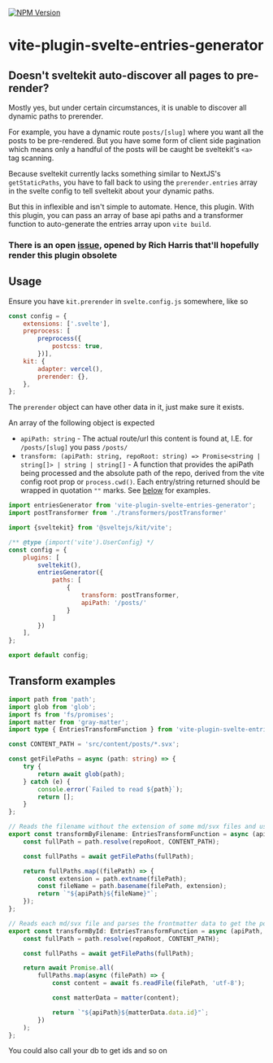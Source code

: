 [![NPM Version](https://badge.fury.io/js/vite-plugin-svelte-entries-generator.svg?style=flat)](https://npmjs.org/package/vite-plugin-svelte-entries-generator)

# vite-plugin-svelte-entries-generator

## Doesn't sveltekit auto-discover all pages to pre-render?

Mostly yes, but under certain circumstances, it is unable to discover all dynamic paths to prerender.

For example, you have a dynamic route `posts/[slug]` where you want all the posts to be pre-rendered. But you have some
form of client side pagination which means only a handful of the posts will be caught be sveltekit's `<a>` tag scanning.

Because sveltekit currently lacks something similar to NextJS's `getStaticPaths`, you have to fall back to using
the `prerender.entries` array in the svelte config to tell sveltekit about your dynamic paths.

But this in inflexible and isn't simple to automate. Hence, this plugin. With this plugin, you can pass an array of
base api paths and a transformer function to auto-generate the entries array upon `vite build`.

### There is an open [issue](https://github.com/sveltejs/kit/issues/9506), opened by Rich Harris that'll hopefully render this plugin obsolete

## Usage

Ensure you have `kit.prerender` in `svelte.config.js` somewhere, like so

```js
const config = {
    extensions: ['.svelte'],
    preprocess: [
        preprocess({
            postcss: true,
        })],
    kit: {
        adapter: vercel(),
        prerender: {},
    },
};
```

The `prerender` object can have other data in it, just make sure it exists.

An array of the following object is expected

- `apiPath: string` - The actual route/url this content is found at, I.E. for `/posts/[slug]` you pass `/posts/`
- `transform: (apiPath: string, repoRoot: string) => Promise<string | string[]> | string | string[]` - A function that
  provides the apiPath being processed and the absolute path of the repo, derived from the vite config root prop
  or `process.cwd()`. Each entry/string returned should be wrapped in quotation `""` marks. See [below](#transform-examples) for examples.

```js
import entriesGenerator from 'vite-plugin-svelte-entries-generator';
import postTransformer from './transformers/postTransformer'

import {sveltekit} from '@sveltejs/kit/vite';

/** @type {import('vite').UserConfig} */
const config = {
    plugins: [
        sveltekit(),
        entriesGenerator({
            paths: [
                {
                    transform: postTransformer,
                    apiPath: '/posts/'
                }
            ]
        })
    ],
};

export default config;
```

## Transform examples

```ts
import path from 'path';
import glob from 'glob';
import fs from 'fs/promises';
import matter from 'gray-matter';
import type { EntriesTransformFunction } from 'vite-plugin-svelte-entries-generator';

const CONTENT_PATH = 'src/content/posts/*.svx';

const getFilePaths = async (path: string) => {
	try {
		return await glob(path);
	} catch (e) {
		console.error(`Failed to read ${path}`);
		return [];
	}
};

// Reads the filename without the extension of some md/svx files and uses that filename as the slug
export const transformByFilename: EntriesTransformFunction = async (apiPath, repoRoot) => {
	const fullPath = path.resolve(repoRoot, CONTENT_PATH);

	const fullPaths = await getFilePaths(fullPath);

	return fullPaths.map((filePath) => {
		const extension = path.extname(filePath);
		const fileName = path.basename(filePath, extension);
		return `"${apiPath}${fileName}"`;
	});
};

// Reads each md/svx file and parses the frontmatter data to get the posts id and uses that as the slug 
export const transformById: EntriesTransformFunction = async (apiPath, repoRoot) => {
	const fullPath = path.resolve(repoRoot, CONTENT_PATH);

	const fullPaths = await getFilePaths(fullPath);

	return await Promise.all(
		fullPaths.map(async (filePath) => {
			const content = await fs.readFile(filePath, 'utf-8');

			const matterData = matter(content);

			return `"${apiPath}${matterData.data.id}"`;
		})
	);
};

```

You could also call your db to get ids and so on
